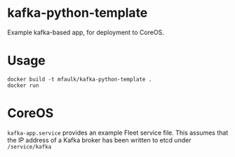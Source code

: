 # kafka-python-template
Example kafka-based app, for deployment to CoreOS.

# Usage
```
docker build -t mfaulk/kafka-python-template .
docker run 
```

# CoreOS
`kafka-app.service` provides an example Fleet service file. This assumes that the IP address of a Kafka broker has been written to etcd under `/service/kafka`